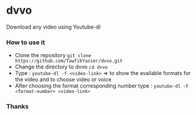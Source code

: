# dvvo
Download any video using Youtube-dl

### How to use it

* Clone the repository `git clone https://github.com/TawfikYasser/dvvo.git`
* Change the directory to dvvo `cd dvvo`
* Type : `youtube-dl -f <video-link>` => to show the available formats for the video and to choose video or voice
* After choosing the format corresponding number type : `youtube-dl -F <format-number> <video-link>`

### Thanks
